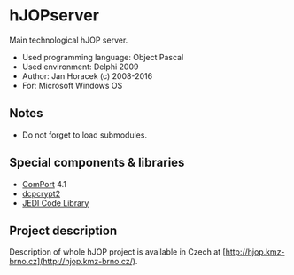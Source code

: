 # hJOPserver

Main technological hJOP server.

- Used programming language: Object Pascal
- Used environment: Delphi 2009
- Author: Jan Horacek (c) 2008-2016
- For: Microsoft Windows OS

## Notes

* Do not forget to load submodules.

## Special components & libraries

- [ComPort](https://sourceforge.net/projects/comport/) 4.1
- [dcpcrypt2](http://www.cityinthesky.co.uk/opensource/dcpcrypt/)
- [JEDI Code Library](http://wiki.delphi-jedi.org/index.php?title=JEDI_Code_Library)

## Project description

Description of whole hJOP project is available in Czech at
[http://hjop.kmz-brno.cz](http://hjop.kmz-brno.cz/).

